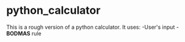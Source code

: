 # python_calculator
This is a rough version of a python calculator. 
It uses: 
-User's input 
-**BODMAS** rule
